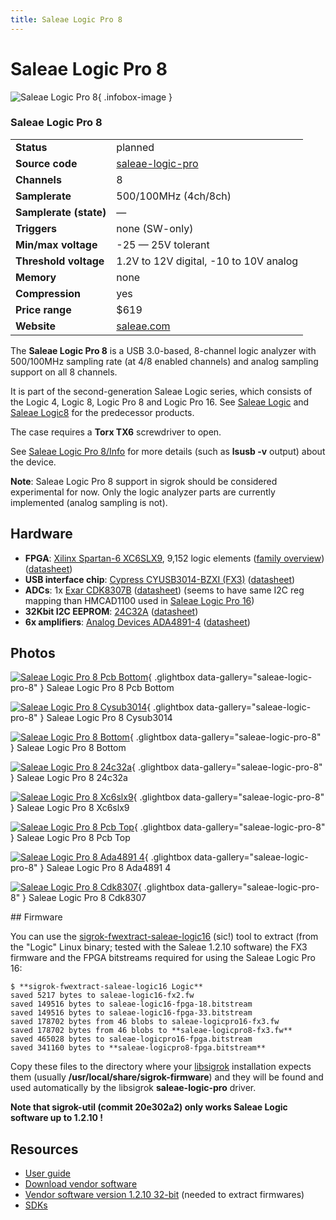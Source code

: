 ```yaml
---
title: Saleae Logic Pro 8
---
```


# Saleae Logic Pro 8

<div class="infobox" markdown>

![Saleae Logic Pro 8](./img/Saleae_logic_pro_8-pcb_bottom.jpg){ .infobox-image }

### Saleae Logic Pro 8

| | |
|---|---|
| **Status** | planned |
| **Source code** | [saleae-logic-pro](https://github.com/OpenTraceLab/OpenTraceCapture/tree/main/src/hardware/saleae-logic-pro) |
| **Channels** | 8 |
| **Samplerate** | 500/100MHz (4ch/8ch) |
| **Samplerate (state)** | — |
| **Triggers** | none (SW-only) |
| **Min/max voltage** | -25 — 25V tolerant |
| **Threshold voltage** | 1.2V to 12V digital, -10 to 10V analog |
| **Memory** | none |
| **Compression** | yes |
| **Price range** | $619 |
| **Website** | [saleae.com](https://www.saleae.com) |

</div>

The **Saleae Logic Pro 8** is a USB 3.0-based, 8-channel logic analyzer with 500/100MHz sampling rate (at 4/8 enabled channels) and analog sampling support on all 8 channels.

It is part of the second-generation Saleae Logic series, which consists of the Logic 4, Logic 8, Logic Pro 8 and Logic Pro 16. See [Saleae Logic](https://sigrok.org/wiki/Saleae_Logic) and [Saleae Logic8](https://sigrok.org/wiki/Saleae_Logic8) for the predecessor products.

The case requires a **Torx TX6** screwdriver to open.

See [Saleae Logic Pro 8/Info](https://sigrok.org/wiki/Saleae_Logic_Pro_8/Info) for more details (such as **lsusb -v** output) about the device.

**Note**: Saleae Logic Pro 8 support in sigrok should be considered experimental for now. Only the logic analyzer parts are currently implemented (analog sampling is not).

## Hardware
- **FPGA**: [Xilinx Spartan-6 XC6SLX9](https://www.xilinx.com/support/index.html/content/xilinx/en/supportNav/silicon_devices/fpga/spartan-6.html), 9,152 logic elements ([family overview](https://www.xilinx.com/support/documentation/data_sheets/ds160.pdf)) ([datasheet](https://www.xilinx.com/support/documentation/data_sheets/ds162.pdf))
- **USB interface chip**: [Cypress CYUSB3014-BZXI (FX3)](http://www.cypress.com/?mpn=CYUSB3014-BZXI) ([datasheet](http://www.cypress.com/?docID=50647))
- **ADCs**: 1x [Exar CDK8307B](https://www.exar.com/product/sensing-and-signal-conditioning/data-converters/analog-to-digital-converters/cdk8307b) ([datasheet](https://www.exar.com/ds/cdk8307_ds.pdf)) (seems to have same I2C reg mapping than HMCAD1100 used in [Saleae Logic Pro 16](https://sigrok.org/wiki/Saleae_Logic_Pro_16))
- **32Kbit I2C EEPROM**: [24C32A](https://www.microchip.com/wwwproducts/en/24C32A) ([datasheet](http://ww1.microchip.com/downloads/en/DeviceDoc/21163E.pdf))
- **6x amplifiers**: [Analog Devices ADA4891-4](http://www.analog.com/en/high-speed-op-amps/high-speed-rail-to-rail-amplifiers/ada4891-4/products/product.html) ([datasheet](http://www.analog.com/media/en/technical-documentation/data-sheets/ADA4891-1_4891-2_4891-3_4891-4.PDF))

## Photos

<div class="photo-grid" markdown>

[![Saleae Logic Pro 8 Pcb Bottom](./img/Saleae_logic_pro_8-pcb_bottom.jpg)](./img/Saleae_logic_pro_8-pcb_bottom.jpg "Saleae Logic Pro 8 Pcb Bottom"){ .glightbox data-gallery="saleae-logic-pro-8" }
<span class="caption">Saleae Logic Pro 8 Pcb Bottom</span>

[![Saleae Logic Pro 8 Cysub3014](./img/Saleae_logic_pro_8-cysub3014.jpg)](./img/Saleae_logic_pro_8-cysub3014.jpg "Saleae Logic Pro 8 Cysub3014"){ .glightbox data-gallery="saleae-logic-pro-8" }
<span class="caption">Saleae Logic Pro 8 Cysub3014</span>

[![Saleae Logic Pro 8 Bottom](./img/Saleae_logic_pro_8-bottom.jpg)](./img/Saleae_logic_pro_8-bottom.png "Saleae Logic Pro 8 Bottom"){ .glightbox data-gallery="saleae-logic-pro-8" }
<span class="caption">Saleae Logic Pro 8 Bottom</span>

[![Saleae Logic Pro 8 24c32a](./img/Saleae_logic_pro_8-24c32a.jpg)](./img/Saleae_logic_pro_8-24c32a.jpg "Saleae Logic Pro 8 24c32a"){ .glightbox data-gallery="saleae-logic-pro-8" }
<span class="caption">Saleae Logic Pro 8 24c32a</span>

[![Saleae Logic Pro 8 Xc6slx9](./img/Saleae_logic_pro_8-xc6slx9.jpg)](./img/Saleae_logic_pro_8-xc6slx9.jpg "Saleae Logic Pro 8 Xc6slx9"){ .glightbox data-gallery="saleae-logic-pro-8" }
<span class="caption">Saleae Logic Pro 8 Xc6slx9</span>

[![Saleae Logic Pro 8 Pcb Top](./img/Saleae_logic_pro_8-pcb_top.jpg)](./img/Saleae_logic_pro_8-pcb_top.jpg "Saleae Logic Pro 8 Pcb Top"){ .glightbox data-gallery="saleae-logic-pro-8" }
<span class="caption">Saleae Logic Pro 8 Pcb Top</span>

[![Saleae Logic Pro 8 Ada4891 4](./img/Saleae_logic_pro_8-ada4891-4.jpg)](./img/Saleae_logic_pro_8-ada4891-4.jpg "Saleae Logic Pro 8 Ada4891 4"){ .glightbox data-gallery="saleae-logic-pro-8" }
<span class="caption">Saleae Logic Pro 8 Ada4891 4</span>

[![Saleae Logic Pro 8 Cdk8307](./img/Saleae_logic_pro_8-cdk8307.jpg)](./img/Saleae_logic_pro_8-cdk8307.jpg "Saleae Logic Pro 8 Cdk8307"){ .glightbox data-gallery="saleae-logic-pro-8" }
<span class="caption">Saleae Logic Pro 8 Cdk8307</span>

</div>
## Firmware

You can use the [sigrok-fwextract-saleae-logic16](http://sigrok.org/gitweb/?p=sigrok-util.git;a=tree;f=firmware/saleae-logic16) (sic!) tool to extract (from the "Logic" Linux binary; tested with the Saleae 1.2.10 software) the FX3 firmware and the FPGA bitstreams required for using the Saleae Logic Pro 16:

```
$ **sigrok-fwextract-saleae-logic16 Logic**
saved 5217 bytes to saleae-logic16-fx2.fw
saved 149516 bytes to saleae-logic16-fpga-18.bitstream
saved 149516 bytes to saleae-logic16-fpga-33.bitstream
saved 178702 bytes from 46 blobs to saleae-logicpro16-fx3.fw
saved 178702 bytes from 46 blobs to **saleae-logicpro8-fx3.fw**
saved 465028 bytes to saleae-logicpro16-fpga.bitstream
saved 341160 bytes to **saleae-logicpro8-fpga.bitstream**

```

Copy these files to the directory where your [libsigrok](https://sigrok.org/wiki/Libsigrok) installation expects them (usually **/usr/local/share/sigrok-firmware**) and they will be found and used automatically by the libsigrok **saleae-logic-pro** driver.

**Note that sigrok-util (commit 20e302a2) only works Saleae Logic software up to 1.2.10&#160;!**

## Resources
- [User guide](https://support.saleae.com/user-guide)
- [Download vendor software](https://www.saleae.com/downloads)
- [Vendor software version 1.2.10 32-bit](https://downloads.saleae.com/logic/1.2.10/Logic%201.2.10%20(32-bit).zip) (needed to extract firmwares)
- [SDKs](https://support.saleae.com/saleae-api-and-sdk)

